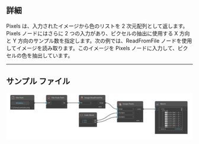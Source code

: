 ## 詳細
Pixels は、入力されたイメージから色のリストを 2 次元配列として返します。Pixels ノードにはさらに 2 つの入力があり、ピクセルの抽出に使用する X 方向と Y 方向のサンプル数を指定します。次の例では、ReadFromFile ノードを使用してイメージを読み取ります。このイメージを Pixels ノードに入力して、ピクセルの色を抽出しています。
___
## サンプル ファイル

![Pixels](./DSCore.IO.Image.Pixels_img.jpg)

